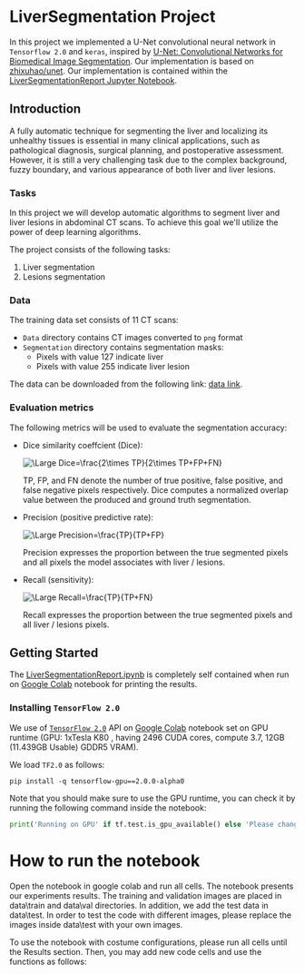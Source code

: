 # LiverSegmentation Project

In this project we implemented a U-Net convolutional neural network in `Tensorflow 2.0` and `keras`, inspired by [U-Net: Convolutional Networks for Biomedical Image Segmentation](https://lmb.informatik.uni-freiburg.de/people/ronneber/u-net/ "U-Net: Convolutional Networks for Biomedical Image Segmentation"). Our implementation is based on [zhixuhao/unet](https://github.com/zhixuhao/unet "zhixuhao/unet"). Our implementation is contained within the [LiverSegmentationReport Jupyter Notebook](../blob/master/LiverSegmentationReport.ipynb "LiverSegmentationReport").

## Introduction

A fully automatic technique for segmenting the liver and localizing its unhealthy tissues is essential in many clinical applications, such as pathological diagnosis, surgical planning, and postoperative assessment. However, it is still a very challenging task due to the complex background, fuzzy boundary, and various appearance of both liver and liver lesions.

### Tasks
In this project we will develop automatic algorithms to segment liver and liver lesions in abdominal CT scans. To achieve this goal we'll utilize the power of deep learning algorithms.

The project consists of the following tasks:

1.  Liver segmentation
2.  Lesions segmentation

### Data

The training data set consists of 11 CT scans:

* `Data` directory contains CT images converted to `png` format
* `Segmentation` directory contains segmentation masks:
  * Pixels with value 127 indicate liver
  * Pixels with value 255 indicate liver lesion

The data can be downloaded from the following link: [data link](https://drive.google.com/open?id=1lhYdOFymZSC5Gz76Zt4GzcDYc8nWaWJv).

### Evaluation metrics
The following metrics will be used to evaluate the segmentation accuracy:

* Dice similarity coeffcient (Dice): 
  
  <img src="https://latex.codecogs.com/svg.latex?\Large&space;Dice=\frac{2\times&space;TP}{2\times&space;TP+FP+FN}" title="\Large Dice=\frac{2\times TP}{2\times TP+FP+FN}" />

  TP, FP, and FN denote the number of true positive, false positive, and false negative pixels respectively. Dice computes a normalized overlap value between the produced and ground truth segmentation.

* Precision (positive predictive rate):

  <img src="https://latex.codecogs.com/svg.latex?\Large&space;Precision=\frac{TP}{TP+FP}" title="\Large Precision=\frac{TP}{TP+FP}" />
  
  Precision expresses the proportion between the true segmented pixels and all pixels the model associates with liver / lesions.

* Recall (sensitivity):
  
  <img src="https://latex.codecogs.com/svg.latex?\Large&space;Recall=\frac{TP}{TP+FN}" title="\Large Recall=\frac{TP}{TP+FN}" />
  
  Recall expresses the proportion between the true segmented pixels and all liver / lesions pixels.

## Getting Started

The [LiverSegmentationReport.ipynb](../blob/master/LiverSegmentationReport.ipynb "LiverSegmentationReport") is completely self contained when run on [Google Colab](https://colab.research.google.com/ "Welcome To Colaboratory - Colaboratory - Google") notebook for printing the results.

### Installing `TensorFlow 2.0`

We use of [`TensorFlow 2.0`](https://www.tensorflow.org/alpha) API on [Google Colab](https://colab.research.google.com/ "Welcome To Colaboratory - Colaboratory - Google") notebook set on GPU runtime (GPU: 1xTesla K80 , having 2496 CUDA cores, compute 3.7, 12GB (11.439GB Usable) GDDR5 VRAM).

We load `TF2.0` as follows:
```
pip install -q tensorflow-gpu==2.0.0-alpha0
```

Note that you should make sure to use the GPU runtime, you can check it by running the following command inside the notebook:
```python
print('Running on GPU' if tf.test.is_gpu_available() else 'Please change runtime type to GPU on Google Colab under Runtime') # Make sure we are set to GPU (under Runtime->Change runtime type)
```

# How to run the notebook

Open the notebook in google colab and run all cells. The notebook presents our experiments results. The training and validation images are placed in data\train and data\val directories. In addition, we add the test data in data\test. In order to test the code with different images, please replace the images inside data\test with your own images.

To use the notebook with costume configurations, please run all cells until the Results section. Then, you may add new code cells and use the functions as follows:
